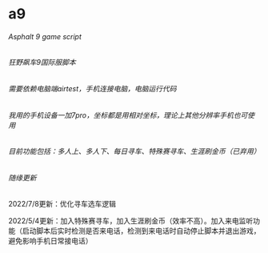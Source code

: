 # a9
###### Asphalt 9 game script
###### 狂野飙车9国际服脚本
###### 需要依赖电脑端airtest，手机连接电脑，电脑运行代码
###### 我用的手机设备一加7pro，坐标都是用相对坐标，理论上其他分辨率手机也可使用
###### 目前功能包括：多人上、多人下、每日寻车、特殊赛寻车、生涯刷金币（已弃用）
###### 随缘更新
2022/7/8更新：优化寻车选车逻辑

2022/5/4更新：加入特殊赛寻车，加入生涯刷金币（效率不高）。加入来电监听功能（启动脚本后实时检测是否来电话，检测到来电话时自动停止脚本并退出游戏，避免影响手机日常接电话）
